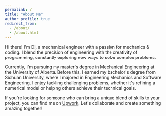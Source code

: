 ```yaml
---
permalink: /
title: "About Me"
author_profile: true
redirect_from: 
  - /about/
  - /about.html
---
```


Hi there! I'm Di, a mechanical engineer with a passion for mechanics & coding. I blend the precision of engineering with the creativity of programming, constantly exploring new ways to solve complex problems.

Currently, I'm pursuing my master's degree in Mechanical Engineering at the University of Alberta. Before this, I earned my bachelor's degree from Sichuan University, where I majored in Engineering Mechanics and Software Engineering. I enjoy tackling challenging problems, whether it's refining a numerical model or helping others achieve their technical goals.

If you're looking for someone who can bring a unique blend of skills to your project, you can find me on [Upwork](https://www.upwork.com/freelancers/~01f679e2d4597a3feb?mp_source=share). Let's collaborate and create something amazing together!

